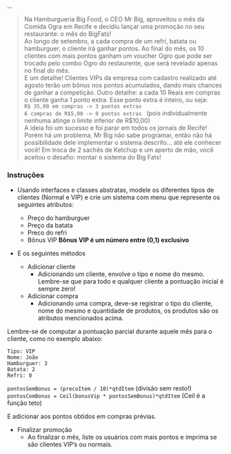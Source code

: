 ...
> Na Hamburgueria Big Food, o CEO Mr Big, aproveitou o mês da Comida Ogra em Recife e decidiu lançar uma promoção no seu restaurante: o mês do BigFats! \
> Ao longo de setembro, a cada compra de um refri, batata ou hamburguer, o cliente irá ganhar pontos. Ao final do mês, os 10 clientes com mais pontos ganham um voucher Ogro que pode ser trocado pelo combo Ogro do restaurente, que será revelado apenas no final do mês. \
> E um detalhe! Clientes VIPs da empresa com cadastro realizado até agosto terão um bônus nos pontos acumulados, dando mais chances de ganhar a competição. Outro detalhe: a cada 10 Reais em compras o cliente ganha 1 ponto extra. Esse ponto extra é inteiro, ou seja: \
 ```R$ 35,00 em compras -> 3 pontos extras``` \
 ```6 compras de R$5,00 -> 0 pontos extras ``` (pois individualmente nenhuma atinge o limite inferior de R$10,00) \
> A ideia foi um sucesso e foi parar em todos os jornais de Recife! Porém há um problema, Mr Big não sabe programar, então não há possibilidade dele implementar o sistema descrito... até ele conhecer você! Em troca de 2 sachês de Ketchup e um aperto de mão, você aceitou o desafio: montar o sistema do Big Fats!

### Instruções

- Usando interfaces e classes abstratas, modele os diferentes tipos de clientes (Normal e VIP) e crie um sistema com menu que represente os seguintes atributos:
    - Preço do hamburguer
    - Preço da batata
    - Preco do refri
    - Bônus VIP <b> Bônus VIP é um número entre (0,1) exclusivo </b>

- E os seguintes métodos
    - Adicionar cliente
        - Adicionando um cliente, envolve o tipo e nome do mesmo. Lembre-se que para todo e qualquer cliente a pontuação inicial é sempre zero!
    - Adicionar compra 
        - Adicionando uma compra, deve-se registrar o tipo do cliente, nome do mesmo e quantidade de produtos, os produtos são os atributos mencionados acima.


Lembre-se de computar a pontuação parcial durante aquele mês para o cliente, como no exemplo abaixo:

    Tipo: VIP 
    Nome: João 
    Hamburguer: 3
    Batata: 2
    Refri: 0
`pontosSemBonus = (precoItem / 10)*qtdItem` (divisão sem resto!) \
`pontosComBonus = Ceil(bonusVip * pontosSemBonus)*qtdItem` (Ceil é a função teto) 

E adicionar aos pontos obtidos em compras prévias. 
-  Finalizar promoção
    - Ao finalizar o mês, liste os usuários com mais pontos e imprima se são clientes VIP’s ou normais.
    